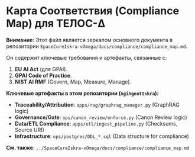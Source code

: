 # Карта Соответствия (Compliance Map) для ТЕ́ЛОС-Δ

**Внимание**: Этот файл является зеркалом основного документа в репозитории `SpaceCoreIskra-vOmega/docs/compliance/compliance_map.md`.

Он содержит ключевые требования и артефакты, связанные с:
1.  **EU AI Act** (для GPAI).
2.  **GPAI Code of Practice**.
3.  **NIST AI RMF** (Govern, Map, Measure, Manage).

**Ключевые артефакты в этом репозитории (`AgiAgentIskra`):**
*   **Traceability/Attribution**: `apps/rag/graphrag_manager.py` (GraphRAG logic)
*   **Governance/Gate**: `ops/canon_review/enforce.py` (Canon Review logic)
*   **Data/ETL Compliance**: `apps/etl/ingest_pipeline.py` (Checksums, Source URI)
*   **Infrastructure**: `ops/postgres/DDL_*.sql` (Data structure for compliance)

**См. также**: `../SpaceCoreIskra-vOmega/docs/compliance/compliance_map.md`

